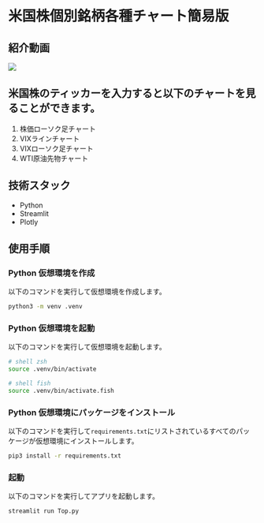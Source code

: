 # 米国株個別銘柄各種チャート簡易版

## 紹介動画

[![](http://img.youtube.com/vi/rmCL18Jp-9I/0.jpg)](https://www.youtube.com/watch?v=rmCL18Jp-9I)

## 米国株のティッカーを入力すると以下のチャートを見ることができます。

1. 株価ローソク足チャート
2. VIXラインチャート
3. VIXローソク足チャート
4. WTI原油先物チャート

## 技術スタック
- Python
- Streamlit
- Plotly

## 使用手順

### Python 仮想環境を作成

以下のコマンドを実行して仮想環境を作成します。

```bash
python3 -m venv .venv
```

### Python 仮想環境を起動

以下のコマンドを実行して仮想環境を起動します。

```bash
# shell zsh
source .venv/bin/activate

# shell fish
source .venv/bin/activate.fish
```

### Python 仮想環境にパッケージをインストール

以下のコマンドを実行して`requirements.txt`にリストされているすべてのパッケージが仮想環境にインストールします。

```bash
pip3 install -r requirements.txt
```

### 起動

以下のコマンドを実行してアプリを起動します。

```bash
streamlit run Top.py
```
